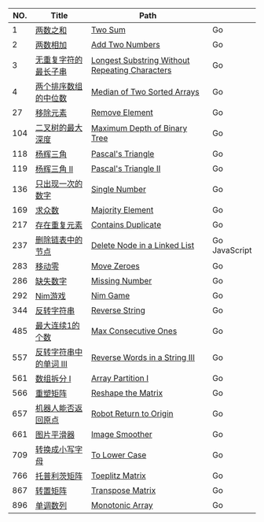 | NO.  | Title                                                        | Path                                                 |                                          |
| ---- | ------------------------------------------------------------ | ------------------------------------------------------------ | ---- |
| 1    | [两数之和](https://leetcode-cn.com/problems/two-sum/description/) | [Two Sum](./two_sum)                                         | Go                                |
| 2    | [两数相加](https://leetcode-cn.com/problems/add-two-numbers) | [Add Two Numbers](./add_two_numbers)                         | Go                       |
| 3    | [无重复字符的最长子串](https://leetcode-cn.com/problems/longest-substring-without-repeating-characters) | [Longest Substring Without Repeating Characters](./length_of_longest_substring) | Go |
| 4    | [两个排序数组的中位数](https://leetcode-cn.com/problems/median-of-two-sorted-arrays/description/) | [Median of Two Sorted Arrays](./find_median_sorted_arrays)   | Go |
| 27   | [移除元素](https://leetcode-cn.com/problems/remove-element/description/) | [Remove Element](./remove_element)                           | Go                         |
| 104   | [二叉树的最大深度](https://leetcode-cn.com/problems/maximum-depth-of-binary-tree) | [Maximum Depth of Binary Tree](./Maximum%20Depth%20of%20Binary%20Tree)                           | Go                         |
| 118  | [杨辉三角](https://leetcode-cn.com/problems/pascals-triangle/description/) | [Pascal's Triangle](./Pascal_triangle)                       | Go                     |
| 119  | [杨辉三角 II](https://leetcode-cn.com/problems/pascals-triangle-ii) | [Pascal's Triangle II]()                                     | Go                                   |
| 136  | [只出现一次的数字](https://leetcode-cn.com/problems/single-number) | [Single Number](./Single%20Number)                                     | Go                                   |
| 169  | [求众数](https://leetcode-cn.com/problems/majority-element)  | [Majority Element](./majority_element)                       | Go                     |
| 217  | [存在重复元素](https://leetcode-cn.com/problems/contains-duplicate) | [Contains Duplicate](./Contains%20Duplicate)                 | Go               |
| 237 | [删除链表中的节点](https://leetcode-cn.com/problems/delete-node-in-a-linked-list) | [Delete Node in a Linked List](./Delete%20Node%20in%20a%20Linked%20List) | Go<br />JavaScript |
| 283  | [移动零](https://leetcode-cn.com/problems/move-zeroes)       | [Move Zeroes](./move_zeroes)                                 | Go                               |
| 286  | [缺失数字](https://leetcode-cn.com/problems/missing-number)  | [Missing Number](./Missing%20Number)                         | Go                       |
| 292  | [Nim游戏](https://leetcode-cn.com/problems/nim-game)  | [Nim Game](./Nim%20Game)                         | Go                       |
| 344  | [反转字符串](https://leetcode-cn.com/problems/reverse-string) | [Reverse String](./Reverse%20String)                         | Go                       |
| 485  | [最大连续1的个数](https://leetcode-cn.com/problems/max-consecutive-ones) | [Max Consecutive Ones](./Max%20Consecutive%20Ones)           | Go         |
| 557  | [反转字符串中的单词 III](https://leetcode-cn.com/problems/reverse-words-in-a-string-iii) | [Reverse Words in a String III](./Reverse%20Words%20in%20a%20String%20III)           | Go         |
| 561  | [数组拆分 I](https://leetcode-cn.com/problems/array-partition-i) | [Array Partition I](./array_pair_sum)                        | Go                      |
| 566  | [重塑矩阵](https://leetcode-cn.com/problems/reshape-the-matrix) | [Reshape the Matrix](./matrix_reshape)                       | Go                     |
| 657  | [机器人能否返回原点](https://leetcode-cn.com/problems/robot-return-to-origin) | [Robot Return to Origin](./Robot%20Return%20to%20Origin)     | Go   |
| 661  | [图片平滑器](https://leetcode-cn.com/problems/image-smoother) | [Image Smoother](./Image%20Smoother)                         | Go                       |
| 709  | [转换成小写字母](https://leetcode-cn.com/problems/to-lower-case) | [To Lower Case](./To%20Lower%20Case)                         | Go                       |
| 766  | [托普利茨矩阵](https://leetcode-cn.com/problems/toeplitz-matrix) | [Toeplitz Matrix](./toeplitz_matrix)                         | Go                       |
| 867  | [转置矩阵](https://leetcode-cn.com/problems/transpose-matrix) | [Transpose Matrix](./transpose)                              | Go                            |
| 896  | [单调数列](https://leetcode-cn.com/problems/monotonic-array) | [Monotonic Array](./Monotonic%20Array)                       | Go                     |

